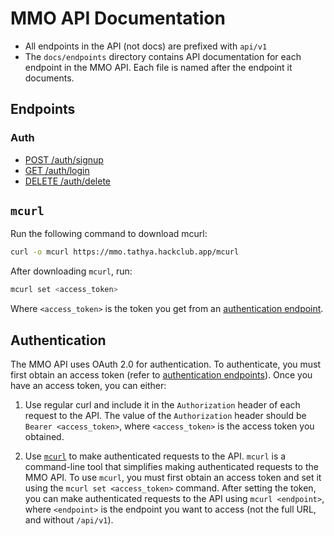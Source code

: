 # MMO API Documentation

- All endpoints in the API (not docs) are prefixed with `api/v1`
- The `docs/endpoints` directory contains API documentation for each endpoint in the MMO API. Each file is named after the endpoint it documents.

## Endpoints
### Auth
- [POST /auth/signup](endpoints/auth/post_signup.md)
- [GET /auth/login](endpoints/auth/get_login.md)
- [DELETE /auth/delete](endpoints/auth/delete_delete.md)

## `mcurl` 
Run the following command to download mcurl:
```bash
curl -o mcurl https://mmo.tathya.hackclub.app/mcurl
```
After downloading `mcurl`, run:
```bash
mcurl set <access_token> 
```
Where `<access_token>` is the token you get from an [authentication endpoint](#auth).


## Authentication

The MMO API uses OAuth 2.0 for authentication. To authenticate, you must first obtain an access token (refer to [authentication endpoints](#auth)).  Once you have an access token, you can either:

1. Use regular curl and include it in the `Authorization` header of each request to the API. The value of the `Authorization` header should be `Bearer <access_token>`, where `<access_token>` is the access token you obtained.

2. Use [`mcurl`](#mcurl) to make authenticated requests to the API. `mcurl` is a command-line tool that simplifies making authenticated requests to the MMO API. To use `mcurl`, you must first obtain an access token and set it using the `mcurl set <access_token>` command. After setting the token, you can make authenticated requests to the API using `mcurl <endpoint>`, where `<endpoint>` is the endpoint you want to access (not the full URL, and without `/api/v1`).

